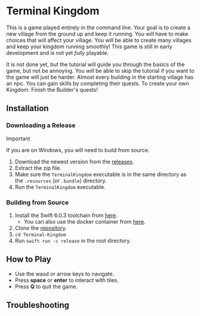 # Terminal Kingdom
This is a game played entirely in the command line. Your goal is to create a new village from the ground up and keep it running. You will have to make choices that will affect your village. You will be able to create many villages and keep your kingdom running smoothly!
This game is still in early development and is not yet *fully* playable.

It is not done yet, but the tutorial will guide you through the basics of the game, but not be annoying. You *will* be able to skip the tutorial if you want to the game will just be harder.
Almost every building in the starting village has an npc. You can gain skills by completing their quests. To create your own Kingdom. Finish the Builder's quests!

## Installation
### Downloading a Release
> [!important]
> If you are on Windows, you will need to build from source.
1. Download the newest version from the [releases](https://github.com/OrigamiKing3612/Terminal-Kingdom/releases/tag/testing_release).
2. Extract the zip file.
3. Make sure the `TerminalKingdom` executable is in the same directory as the `.resources` (or `.bundle`) directory.
4. Run the `TerminalKingdom` executable.

### Building from Source
1. Install the Swift 6.0.3 toolchain from [here](https://swift.org/download/).
    - You can also use the docker container from [here](https://hub.docker.com/_/swift).
2. Clone the [repository](https://github.com/OrigamiKing3612/Terminal-Kingdom).
3. `cd Terminal-Kingdom`
4. Run `swift run -c release` in the root directory.

## How to Play
- Use the wasd or arrow keys to navigate.
- Press **space** or **enter** to interact with tiles.
- Press **Q** to quit the game.

## Troubleshooting
